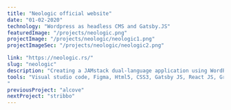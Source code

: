 ```yaml
---
title: "Neologic official website"
date: "01-02-2020"
technology: "Wordpress as headless CMS and Gatsby.JS"
featuredImage: "/projects/neologic.png"
projectImage: "/projects/neologic/neologic1.png"
projectImageSec: "/projects/neologic/neologic2.png"

link: "https://neologic.rs/"
slug: "neologic"
description: "Creating a JAMstack dual-language application using WordPress as a Headless CMS, GraphQL, and GatsbyJS. 'Pixel-perfect' implementation of responsive designs from Figma. WordPress adaptation by creating custom post types and using the ACF plugin. Utilizing GraphQL to access data and GatsbyJS to generate a static website. Deployed on Netlify."
tools: "Visual studio code, Figma, Html5, CSS3, Gatsby JS, React JS, GraphQL, SCSS, PHP, Wordpress, Netlify, Cpanel
"
previousProject: "alcove"
nextProject: "stribbo"
---
```

